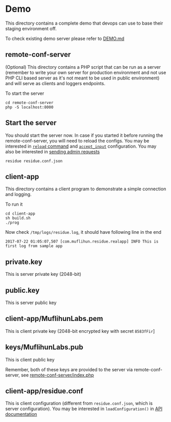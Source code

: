 # Demo
This directory contains a complete demo that devops can use to base their staging environment off.

To check existing demo server please refer to [DEMO.md](/docs/DEMO.md)

## remote-conf-server
(Optional) This directory contains a PHP script that can be run as a server (remember to write your own server for production environment and not use PHP CLI based server as it's not meant to be used in public environment) and will serve as clients and loggers endpoints.

To start the server

```
cd remote-conf-server
php -S localhost:8000
```

## Start the server
You should start the server now. In case if you started it before running the remote-conf-server, you will need to reload the configs. You may be interested in [`reload` command](/docs/CLI_COMMANDS.md#reload) and [`accept_input`](/docs/CONFIGURATION.md#accept_input) configuration. You may also be interested in [sending admin requests](/tools/netcat-client/admin/reload-config.sh)

```
residue residue.conf.json
```

## client-app
This directory contains a client program to demonstrate a simple connection and logging.

To run it

```
cd client-app
sh build.sh
./prog
```

Now check `/tmp/logs/residue.log`, it should have following line in the end

```
2017-07-22 01:05:07,507 [com.muflihun.residue.realapp] INFO This is first log from sample app
```

## private.key
This is server private key (2048-bit)

## public.key
This is server public key

## client-app/MuflihunLabs.pem
This is client private key (2048-bit encrypted key with secret `8583fFir`]

## keys/MuflihunLabs.pub
This is client public key

Remember, both of these keys are provided to the server via remote-conf-server, see [remote-conf-server/index.php](/demo/remote-conf-server/index.php)

## client-app/residue.conf
This is client configuration (different from `residue.conf.json`, which is server configuration). You may be interested in `loadConfiguration()` in [API documentation](https://muflihun.github.io/residue/docs/class_residue.html#a8292657c93a775b6cbf22c6d4f1166f4)


